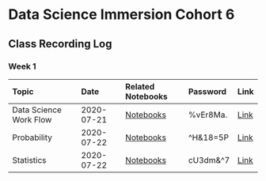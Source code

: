 # Data Science Immersion Cohort 6

## Class Recording Log

### Week 1

| Topic | Date | Related Notebooks | Password | Link |
| :---- | :--- | :---------------- | :------- | :--- |
| Data Science Work Flow | 2020-07-21 | [Notebooks](link) | %vEr8Ma. | [Link](https://chegg.zoom.us/rec/share/7t1wI4_PrX9IbInRtliYAagzOKLbaaa8h3UarKANyUioid5jkdXbjeVJw5h_cH1k) |) |
| Probability | 2020-07-22 | [Notebooks](link) | ^H&18=5P | [Link](https://chegg.zoom.us/rec/share/x_RVLr-z5GROX9bTw0jhRKFmRtX_T6a80CUf_aFfzhyuV3Sz2X2yiIRns9iBKSqP) |
| Statistics | 2020-07-22 | [Notebooks](link) | cU3dm&^7 | [Link](https://chegg.zoom.us/rec/share/wfB5AOuh81FJE6fn52H9epM_Qae8eaa8hHBKrvdfnko6qXAj1YuzmFxPez9R0rE_) |
